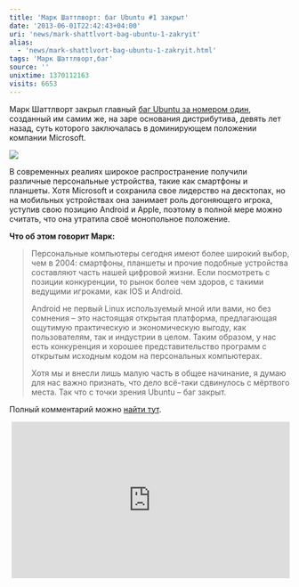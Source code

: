 ```yaml
---
title: 'Марк Шаттлворт: баг Ubuntu #1 закрыт'
date: '2013-06-01T22:42:43+04:00'
uri: 'news/mark-shattlvort-bag-ubuntu-1-zakryit'
alias: 
  - 'news/mark-shattlvort-bag-ubuntu-1-zakryit.html'
tags: 'Марк Шаттлворт,баг'
source: ''
unixtime: 1370112163
visits: 6653
---
```

Марк Шаттлворт закрыл главный [баг Ubuntu за номером один](https://bugs.launchpad.net/ubuntu/+bug/1), созданный им самим же, на заре основания дистрибутива, девять лет назад, суть которого заключалась в доминирующем положении компании Microsoft.

[![](img/2013/06/01/22-00/496229737.jpg)](img/2013/06/01/22-00/496229737.jpg)

В современных реалиях широкое распространение получили различные персональные устройства, такие как смартфоны и планшеты. Хотя Microsoft и сохранила свое лидерство на десктопах, но на мобильных устройствах она занимает роль догоняющего игрока, уступив свою позицию Android и Apple, поэтому в полной мере можно считать, что она утратила своё монопольное положение.

**Что об этом говорит Марк:**

> Персональные компьютеры сегодня имеют более широкий выбор, чем в 2004: смартфоны, планшеты и прочие подобные устройства составляют часть нашей цифровой жизни. Если посмотреть с позиции конкуренции, то рынок более чем здоров, с такими ведущими игроками, как IOS и Android.
> 
> Android не первый Linux используемый мной или вами, но без сомнения – это настоящая открытая платформа, предлагающая ощутимую практическую и экономическую выгоду, как пользователям, так и индустрии в целом. Таким образом, у нас есть конкуренция и хорошее представительство программ с открытым исходным кодом на персональных компьютерах.
> 
> Хотя мы и внесли лишь малую часть в общее начинание, я думаю для нас важно признать, что дело всё-таки сдвинулось с мёртвого места. Так что с точки зрения Ubuntu – баг закрыт.

Полный комментарий можно [найти тут](https://bugs.launchpad.net/ubuntu/+bug/1/comments/1834).

 <iframe src="http://www.youtube.com/embed/R839f66OKNc" frameborder="0" width="500" height="281"></iframe>
